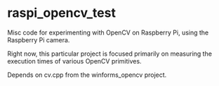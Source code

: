 raspi_opencv_test
=================

Misc code for experimenting with OpenCV on Raspberry Pi, using the Raspberry Pi camera.

Right now, this particular project is focused primarily on measuring the execution times of various OpenCV primitives.

Depends on cv.cpp from the winforms_opencv project.
